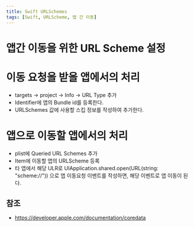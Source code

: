 ```yaml
---
title: Swift URLSchemes
tags: [Swift, URLScheme, 앱 간 이동]
---
```


# 앱간 이동을 위한 URL Scheme 설정

# 이동 요청을 받을 앱에서의 처리
- targets -> project -> Info -> URL Type 추가
- Identifier에 앱의 Bundle id를 등록한다.
- URLSchemes 값에 사용할 스킵 정보를 작성하여 추가한다.

# 앱으로 이동할 앱에서의 처리
- plist에 Queried URL Schemes 추가
- Item에 이동할 앱의 URLScheme 등록
- 타 앱에서 해당 ULR로 UIApplication.shared.open(URL(string: "scheme://")) 으로 앱 이동요청 이벤트를 작성하면, 해당 이벤트로 앱 이동이 된다.


## 참조
- https://developer.apple.com/documentation/coredata

